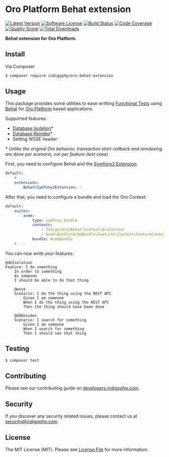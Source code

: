 # Oro Platform Behat extension

[![Latest Version](https://img.shields.io/github/release/indigophp/oro-behat-extension.svg?style=flat-square)](https://github.com/indigophp/oro-behat-extension/releases)
[![Software License](https://img.shields.io/badge/license-MIT-brightgreen.svg?style=flat-square)](LICENSE)
[![Build Status](https://img.shields.io/travis/indigophp/oro-behat-extension.svg?style=flat-square)](https://travis-ci.org/indigophp/oro-behat-extension)
[![Code Coverage](https://img.shields.io/scrutinizer/coverage/g/indigophp/oro-behat-extension.svg?style=flat-square)](https://scrutinizer-ci.com/g/indigophp/oro-behat-extension)
[![Quality Score](https://img.shields.io/scrutinizer/g/indigophp/oro-behat-extension.svg?style=flat-square)](https://scrutinizer-ci.com/g/indigophp/oro-behat-extension)
[![Total Downloads](https://img.shields.io/packagist/dt/indigophp/oro-behat-extension.svg?style=flat-square)](https://packagist.org/packages/indigophp/oro-behat-extension)

**Behat extension for Oro Platform.**


## Install

Via Composer

``` bash
$ composer require indigophp/oro-behat-extension
```


## Usage

This package provides some utilities to ease writting [Functional Tests](https://www.orocrm.com/documentation/index/current/book/functional-tests)
using [Behat](http://docs.behat.org) for [Oro Platform](https://www.orocrm.com/oro-platform) based applications.


Supported features:

- [Database Isolation](https://www.orocrm.com/documentation/index/current/book/functional-tests#database-isolation)*
- [Database Reindex](https://www.orocrm.com/documentation/index/current/book/functional-tests#database-reindex)*
- Setting WSSE header

_* Unlike the original Oro behavior, transaction start-rollback and reindexing are done per scenario, not per feature (test case)_


First, you need to configure Behat and the [Symfony2 Extension](https://github.com/Behat/Symfony2Extension/blob/master/doc/index.rst):

``` yaml
default:
    # ...
    extensions:
        Behat\Symfony2Extension: ~
```


After that, you need to configure a bundle and load the Oro Context:

``` yaml
default:
    suites:
        acme:
            type: symfony_bundle
            contexts:
                - Indigo\Oro\Behat\Context\OroContext
                - Acme\Bundle\AcmeBundle\Features\Context\FeatureContext
            bundle: AcmeBundle
    # ...
```


You can now write your features:

```
@dbIsolation
Feature: I do something
    In order to something
    As someone
    I should be able to do that thing

    @wsse
    Scenario: I do the thing using the REST API
        Given I am someone
        When I do the thing using the REST API
        Then the thing should have been done

    @dbReindex
    Scenario: I search for something
        Given I am someone
        When I search for something
        Then I should see that thing
```


## Testing

``` bash
$ composer test
```


## Contributing

Please see our contributing guide on [developers.indigophp.com](http://developers.indigophp.com).


## Security

If you discover any security related issues, please contact us at [security@indigophp.com](mailto:security@indigophp.com).


## License

The MIT License (MIT). Please see [License File](LICENSE) for more information.
